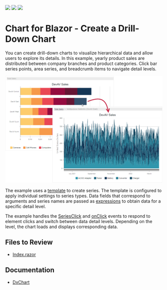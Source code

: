<!-- default badges list -->
![](https://img.shields.io/endpoint?url=https://codecentral.devexpress.com/api/v1/VersionRange/478478126/22.1.2%2B)
[![](https://img.shields.io/badge/Open_in_DevExpress_Support_Center-FF7200?style=flat-square&logo=DevExpress&logoColor=white)](https://supportcenter.devexpress.com/ticket/details/T1081109)
[![](https://img.shields.io/badge/📖_How_to_use_DevExpress_Examples-e9f6fc?style=flat-square)](https://docs.devexpress.com/GeneralInformation/403183)
<!-- default badges end -->
# Chart for Blazor - Create a Drill-Down Chart

You can create drill-down charts to visualize hierarchical data and allow users to explore its details. In this example, yearly product sales are distributed between company branches and product categories. Click bar series points, area series, and breadcrumb items to navigate detail levels.

![Drill-down chart](images/drill-down.png)

The example uses a [template](https://docs.devexpress.com/Blazor/DevExpress.Blazor.DxChartCommonSeries-4.SeriesTemplate) to create series. The template is configured to apply individual settings to series types. Data fields that correspond to arguments and series names are passed as [expressions](https://docs.microsoft.com/en-us/dotnet/api/system.linq.expressions.expression?view=net-6.0) to obtain data for a specific detail level.

The example handles the [SeriesClick](https://docs.devexpress.com/Blazor/DevExpress.Blazor.DxChart-1.SeriesClick) and [onClick](https://www.w3schools.com/jsref/event_onclick.asp) events to respond to element clicks and switch between data detail levels. Depending on the level, the chart loads and displays corresponding data.

## Files to Review

- [Index.razor](CS/DrillDownChart/Pages/Index.razor)

## Documentation

- [DxChart](https://docs.devexpress.com/Blazor/DevExpress.Blazor.DxChart-1)
